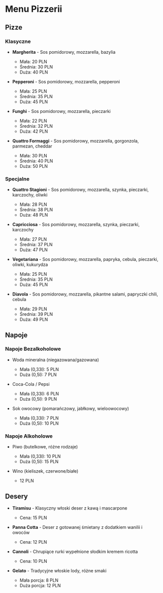 # Menu Pizzerii

## Pizze

### Klasyczne

- **Margherita** - Sos pomidorowy, mozzarella, bazylia
  - Mała: 20 PLN
  - Średnia: 30 PLN
  - Duża: 40 PLN

- **Pepperoni** - Sos pomidorowy, mozzarella, pepperoni
  - Mała: 25 PLN
  - Średnia: 35 PLN
  - Duża: 45 PLN
    
- **Funghi** - Sos pomidorowy, mozzarella, pieczarki
  - Mała: 22 PLN
  - Średnia: 32 PLN
  - Duża: 42 PLN
    
- **Quattro Formaggi** - Sos pomidorowy, mozzarella, gorgonzola, parmezan, cheddar
  - Mała: 30 PLN
  - Średnia: 40 PLN
  - Duża: 50 PLN

### Specjalne

- **Quattro Stagioni** - Sos pomidorowy, mozzarella, szynka, pieczarki, karczochy, oliwki
  - Mała: 28 PLN
  - Średnia: 38 PLN
  - Duża: 48 PLN

- **Capricciosa** - Sos pomidorowy, mozzarella, szynka, pieczarki, karczochy
  - Mała: 27 PLN
  - Średnia: 37 PLN
  - Duża: 47 PLN

- **Vegetariana** - Sos pomidorowy, mozzarella, papryka, cebula, pieczarki, oliwki, kukurydza
  - Mała: 25 PLN
  - Średnia: 35 PLN
  - Duża: 45 PLN

- **Diavola** - Sos pomidorowy, mozzarella, pikantne salami, papryczki chili, cebula
  - Mała: 29 PLN
  - Średnia: 39 PLN
  - Duża: 49 PLN

## Napoje

### Napoje Bezalkoholowe

- Woda mineralna (niegazowana/gazowana)
  - Mała (0,33l): 5 PLN
  - Duża (0,5l): 7 PLN

- Coca-Cola / Pepsi
  - Mała (0,33l): 6 PLN
  - Duża (0,5l): 9 PLN

- Sok owocowy (pomarańczowy, jabłkowy, wieloowocowy)
  - Mała (0,33l): 7 PLN
  - Duża (0,5l): 10 PLN
    
### Napoje Alkoholowe

- Piwo (butelkowe, różne rodzaje)
  - Mała (0,33l): 10 PLN
  - Duża (0,5l): 15 PLN

- Wino (kieliszek, czerwone/białe)
  - 12 PLN

## Desery

- **Tiramisu** - Klasyczny włoski deser z kawą i mascarpone
  - Cena: 15 PLN

- **Panna Cotta** - Deser z gotowanej śmietany z dodatkiem wanilii i owoców
  - Cena: 12 PLN

- **Cannoli** - Chrupiące rurki wypełnione słodkim kremem ricotta
  - Cena: 10 PLN

- **Gelato** - Tradycyjne włoskie lody, różne smaki
  - Mała porcja: 8 PLN
  - Duża porcja: 12 PLN
